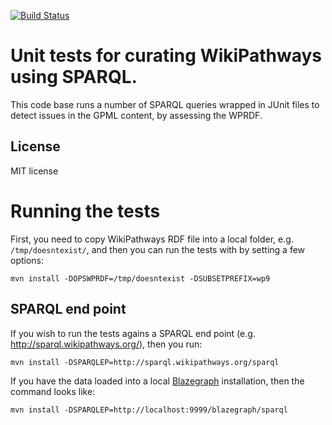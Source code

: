 [![Build Status](https://travis-ci.org/BiGCAT-UM/WikiPathwaysCurator.svg?branch=master)](https://travis-ci.org/BiGCAT-UM/WikiPathwaysCurator)

# Unit tests for curating WikiPathways using SPARQL.

This code base runs a number of SPARQL queries wrapped in JUnit files to detect
issues in the GPML content, by assessing the WPRDF.

## License

MIT license

# Running the tests

First, you need to copy WikiPathways RDF file into a local folder, e.g.
`/tmp/doesntexist/`, and then you can run the tests with by setting a few
options:

```shell
mvn install -DOPSWPRDF=/tmp/doesntexist -DSUBSETPREFIX=wp9
```

## SPARQL end point

If you wish to run the tests agains a SPARQL end point (e.g. http://sparql.wikipathways.org/),
then you run:

```shell
mvn install -DSPARQLEP=http://sparql.wikipathways.org/sparql
```

If you have the data loaded into a local [Blazegraph](https://github.com/blazegraph/database)
installation, then the command looks like:

```shell
mvn install -DSPARQLEP=http://localhost:9999/blazegraph/sparql
```
